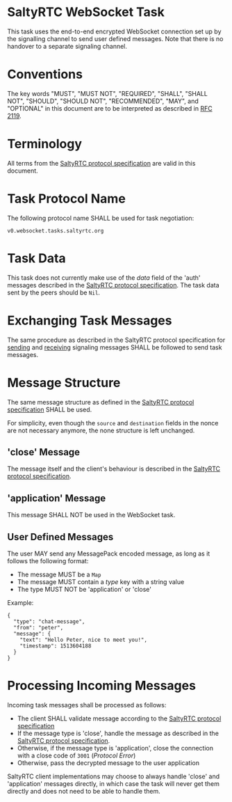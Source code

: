 # SaltyRTC WebSocket Task

This task uses the end-to-end encrypted WebSocket connection set up by
the signalling channel to send user defined messages. Note that there is
no handover to a separate signaling channel.

# Conventions

The key words "MUST", "MUST NOT", "REQUIRED", "SHALL", "SHALL NOT",
"SHOULD", "SHOULD NOT", "RECOMMENDED", "MAY", and "OPTIONAL" in this
document are to be interpreted as described in
[RFC 2119](https://tools.ietf.org/html/rfc2119).

# Terminology

All terms from the [SaltyRTC protocol
specification](./Protocol.md#terminology) are valid in this document.

# Task Protocol Name

The following protocol name SHALL be used for task negotiation:

`v0.websocket.tasks.saltyrtc.org`

# Task Data

This task does not currently make use of the *data* field of the 'auth'
messages described in the [SaltyRTC protocol
specification](./Protocol.md#auth-message). The task data sent by the
peers should be `Nil`.

# Exchanging Task Messages

The same procedure as described in the SaltyRTC protocol specification
for [sending](./Protocol.md#sending-a-signalling-message) and
[receiving](./Protocol.md#receiving-a-signalling-message) signaling
messages SHALL be followed to send task messages.

# Message Structure

The same message structure as defined in the [SaltyRTC protocol
specification](./Protocol.md#message-structure) SHALL be used.

For simplicity, even though the `source` and `destination` fields in the
nonce are not necessary anymore, the none structure is left unchanged.

## 'close' Message

The message itself and the client's behaviour is described in the
[SaltyRTC protocol specification](./Protocol.md#close-message).

## 'application' Message

This message SHALL NOT be used in the WebSocket task.

## User Defined Messages

The user MAY send any MessagePack encoded message, as long as it follows
the following format:

* The message MUST be a `Map`
* The message MUST contain a *type* key with a string value
* The type MUST NOT be 'application' or 'close'

Example:

```
{
  "type": "chat-message",
  "from": "peter",
  "message": {
    "text": "Hello Peter, nice to meet you!",
    "timestamp": 1513604188
  }
}
```

# Processing Incoming Messages

Incoming task messages shall be processed as follows:

* The client SHALL validate message according to the
  [SaltyRTC protocol specification](receiving-a-signalling-message)
* If the message type is 'close', handle the message as described in the
  [SaltyRTC protocol specification](./Protocol.md#close-message).
* Otherwise, if the message type is 'application', close the connection
  with a close code of `3001` (*Protocol Error*)
* Otherwise, pass the decrypted message to the user application

SaltyRTC client implementations may choose to always handle 'close' and
'application' messages directly, in which case the task will never get
them directly and does not need to be able to handle them.
